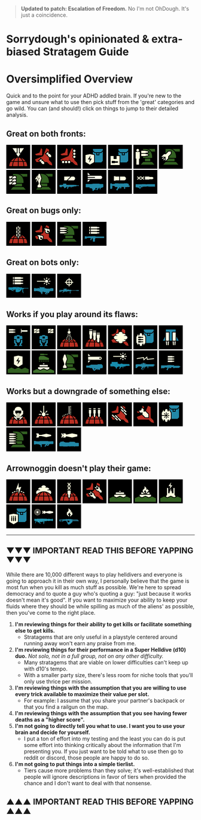 >**Updated to patch: Escalation of Freedom.** No I'm not OhDough. It's just a coincidence.
# Sorrydough's opinionated & extra-biased Stratagem Guide

# Oversimplified Overview
Quick and to the point for your ADHD addled brain. If you're new to the game and unsure what to use then pick stuff from the 'great' categories and go wild.
You can (and should!) click on things to jump to their detailed analysis.

## Great on both fronts:
[<img src="/images/stratagems/Orbital_Precision_Strike_Stratagem_Icon.webp" title="Orbital Precision Strike" width="64">](#orbital-precision-strike)<!---->
[<img src="/images/stratagems/Eagle_Airstrike_Stratagem_Icon.webp" title="Eagle Airstrike" width="64">](#eagle-airstrike)<!---->
[<img src="/images/stratagems/Eagle_Cluster_Bomb_Stratagem_Icon.webp" title="Eagle Cluster Bomb" width="64">](#eagle-cluster-bomb)<!---->
[<img src="/images/stratagems/Shield_Generator_Pack_Stratagem_Icon.webp" title="Shield Generator Pack" width="64">](#shield-generator-pack)<!---->
[<img src="/images/stratagems/Supply_Pack_Stratagem_Icon.webp" title="Supply Pack" width="64">](#supply-pack)<!---->
[<img src="/images/stratagems/HMG_Emplacement_Stratagem_Icon.webp" title="HMG Emplacement" width="64">](#hmg-emplacement)<!---->
[<img src="/images/stratagems/Rocket_Sentry_Stratagem_Icon.webp" title="Rocket Sentry" width="64">](#rocket-sentry)<!---->
[<img src="/images/stratagems/Autocannon_Sentry_Stratagem_Icon.webp" title="Autocannon Sentry" width="64">](#autocannon-sentry)<!---->
[<img src="/images/stratagems/EMS_Mortar_Sentry_Stratagem_Icon.webp" title="EMS Mortar Sentry" width="64">](#ems-mortar-sentry)<!---->
[<img src="/images/stratagems/Autocannon_Stratagem_Icon.webp" title="Autocannon" width="64">](#autocannon-sentry)<!---->
[<img src="/images/stratagems/Commando_Stratagem_Icon.webp" title="Commando" width="64">](#commando)<!---->
[<img src="/images/stratagems/Grenade_Launcher_Stratagem_Icon.webp" title="Grenade Launcher" width="64">](#grenade-launcher)<!---->
[<img src="/images/stratagems/Railgun_Stratagem_Icon.webp" title="Railgun" width="64">](#railgun)<!---->

## Great on bugs only:
[<img src="/images/stratagems/Orbital_Gatling_Barrage_Stratagem_Icon.webp" title="Orbital Gatling Barrage" width="64">](#orbital-gatling-barrage)<!---->
[<img src="/images/stratagems/Eagle_Napalm_Airstrike_Stratagem_Icon.webp" title="Eagle Napalm Strike" width="64">](#eagle-napalm-strike)<!---->
[<img src="/images/stratagems/Machine_Gun_Sentry_Stratagem_Icon.webp" title="Machinegun Sentry" width="64">](#machinegun-sentry)<!---->
[<img src="/images/stratagems/Machine_Gun_Stratagem_Icon.webp" title="Machinegun" width="64">](#machinegun)<!---->

## Great on bots only:
[<img src="/images/stratagems/Heavy_Machine_Gun_Stratagem_Icon.webp" title="Heavy Machinegun" width="64">](#heavy-machinegun)<!---->
[<img src="/images/stratagems/Laser_Cannon_Stratagem_Icon.webp" title="Laser Cannon" width="64">](#laser-cannon)<!---->
[<img src="/images/stratagems/Anti-Materiel_Rifle_Stratagem_Icon.webp" title="Anti-Materiel Rifle" width="64">](#anti-materiel-rifle)<!---->

## Works if you play around its flaws:
[<img src="/images/stratagems/Patriot_Exosuit_Stratagem_Icon.webp" title="Patriot Exosuit" width="64">](#patriot-exosuit)<!---->
[<img src="/images/stratagems/Emancipator_Exosuit_Stratagem_Icon.webp" title="Emancipator Exosuit" width="64">](#emancipator-exosuit)<!---->
[<img src="/images/stratagems/Orbital_Airburst_Strike_Stratagem_Icon.webp" title="Orbital Airburst Strike" width="64">](#orbital-airburst-strike)<!---->
[<img src="/images/stratagems/Orbital_380mm_HE_Barrage_Stratagem_Icon.webp" title="Orbital 380mm Barrage" width="64">](#orbial-380mm-barrage)<!---->
[<img src="/images/stratagems/Eagle_Smoke_Strike_Stratagem_Icon.webp" title="Eagle Smoke Strike" width="64">](#eagle-smoke-strike)<!---->
[<img src="/images/stratagems/Guard_Dog_Stratagem_Icon.webp" title="Guard Dog" width="64">](#guard-dog)<!---->
[<img src="/images/stratagems/Jump_Pack_Stratagem_Icon.webp" title="Jump Pack" width="64">](#jump-pack)<!---->
[<img src="/images/stratagems/Shield_Generator_Relay_Stratagem_Icon.webp" title="Shield Generator Relay" width="64">](#shield-generator-pack)<!---->
[<img src="/images/stratagems/Anti-Tank_Mines_Stratagem_Icon.webp" title="Anti-Tank Mines" width="64">](#anti-tank-mines)<!---->
[<img src="/images/stratagems/Mortar_Sentry_Stratagem_Icon.webp" title="Mortar Sentry" width="64">](#mortar-sentry)<!---->
[<img src="/images/stratagems/Spear_Stratagem_Icon.webp" title="Spear" width="64">](#spear)<!---->
[<img src="/images/stratagems/Quasar_Cannon_Stratagem_Icon.webp" title="Quasar Cannon" width="64">](#quasar-cannon)<!---->
[<img src="/images/stratagems/Arc_Thrower_Stratagem_Icon.webp" title="Arc Thrower" width="64">](#arc-thrower)<!---->
[<img src="/images/stratagems/Stalwart_Stratagem_Icon.webp" title="Stalwart" width="64">](#stalwart)<!---->

## Works but a downgrade of something else:
[<img src="/images/stratagems/Orbital_Gas_Strike_Stratagem_Icon.webp" title="Orbital Gas Strike" width="64">](#orbital-gas-strike)<!---->
[<img src="/images/stratagems/Orbital_Laser_Stratagem_Icon.webp" title="Orbital Laser" width="64">](#orbital-laser)<!---->
[<img src="/images/stratagems/Orbital_Walking_Barrage_Stratagem_Icon.webp" title="Orbital Walking Barrage" width="64">](#orbital-walking-barrage)<!---->
[<img src="/images/stratagems/Orbital_120mm_HE_Barrage_Stratagem_Icon.webp" title="Orbital 120mm Barrage" width="64">](#orbital-120mm-barrage)<!---->
[<img src="/images/stratagems/Eagle_Strafing_Run_Stratagem_Icon.webp" title="Eagle Strafing Run" width="64">](#eagle-strafing-run)<!---->
[<img src="/images/stratagems/Eagle_500kg_Bomb_Stratagem_Icon.webp" title="Eagle 500kg Bomb" width="64">](#eagle-500kg-bomb)<!---->
[<img src="/images/stratagems/Guard_Dog_Rover_Stratagem_Icon.webp" title="Guard Dog Rover" width="64">](#guard-dog-rover)<!---->
[<img src="/images/stratagems/Gatling_Sentry_Stratagem_Icon.webp" title="Gatling Sentry" width="64">](#gatling-sentry)<!---->
[<img src="/images/stratagems/Recoilless_Rifle_Stratagem_Icon.webp" title="Recoilless Rifle" width="64">](#recoilless-rifle)<!---->
[<img src="/images/stratagems/Expendable_Anti-Tank_Stratagem_Icon.webp" title="Expendable Anti-Tank" width="64">](#expendable-anti-tank)<!---->

## Arrownoggin doesn't play their game:
[<img src="/images/stratagems/Orbital_EMS_Strike_Stratagem_Icon.webp" title="Orbital EMS Strike" width="64">](#orbital-ems-strike)<!---->
[<img src="/images/stratagems/Orbital_Smoke_Strike_Stratagem_Icon.webp" title="Orbital Smoke Strike" width="64">](#orbital-smoke-strike)<!---->
[<img src="/images/stratagems/Orbital_Railcannon_Strike_Stratagem_Icon.webp" title="Orbital Railcannon Strike" width="64">](#orbital-railcannon-strike)<!---->
[<img src="/images/stratagems/Eagle_110mm_Rocket_Pods_Stratagem_Icon.webp" title="Eagle Rocket Pods" width="64">](#eagle-rocket-pods)<!---->
[<img src="/images/stratagems/Anti-Personnel_Minefield_Stratagem_Icon.webp" title="Anti-Helldiver Minefield" width="64">](#anti-personnel-minefield)<!---->
[<img src="/images/stratagems/Incendiary_Minefield_Stratagem_Icon.webp" title="Incendiary Minefield" width="64">](#incendiary-minefield)<!---->
[<img src="/images/stratagems/Tesla_Tower_Stratagem_Icon.webp" title="Tesla Tower" width="64">](#tesla-tower)<!---->
[<img src="/images/stratagems/Ballistic_Shield_Backpack_Stratagem_Icon.webp" title="Ballistic Shield Backpack" width="64">](#ballistic-shield-backpack)<!---->
[<img src="/images/stratagems/Airburst_Rocket_Launcher_Stratagem_Icon.webp" title="Airburst Rocket Launcher" width="64">](#airburst-rocket-launcher)<!---->
[<img src="/images/stratagems/Flamethrower_Stratagem_Icon.webp" title="Flamethrower" width="64">](#flamethrower)<!---->

---

## ▼▼▼ IMPORTANT READ THIS BEFORE YAPPING ▼▼▼
While there are 10,000 different ways to play helldivers and everyone is going to approach it in their own way, I personally believe that the game is most fun when you kill as much stuff as possible. We're here to spread democracy and to quote a guy who's quoting a guy: "just because it works doesn't mean it's good". If you want to maximize your ability to keep your fluids where they should be while spilling as much of the aliens' as possible, then you've come to the right place.

1. **I'm reviewing things for their ability to get kills or facilitate something else to get kills.**
    - Stratagems that are only useful in a playstyle centered around running away won't earn any praise from me.
2. **I'm reviewing things for their performance in a Super Helldive (d10) duo.** *Not solo, not in a full group, not on any other difficulty.*
    - Many stratagems that are viable on lower difficulties can't keep up with d10's tempo.
    - With a smaller party size, there's less room for niche tools that you'll only use thrice per mission.
3. **I'm reviewing things with the assumption that you are willing to use every trick available to maximize their value per slot.**
    - For example: I assume that you share your partner's backpack or that you find a railgun on the map.
4. **I'm reviewing things with the assumption that you see having fewer deaths as a "higher score".**
5. **I'm not going to directly tell you what to use. I want you to use your brain and decide for yourself.**
    - I put a ton of effort into my testing and the least you can do is put some effort into thinking critically about the information that I'm presenting you. If you just want to be told what to use then go to reddit or discord, those people are happy to do so.
6. **I'm not going to put things into a simple tierlist.**
    - Tiers cause more problems than they solve; it's well-established that people will ignore descriptions in favor of tiers when provided the chance and I don't want to deal with that nonsense.
## ▲▲▲ IMPORTANT READ THIS BEFORE YAPPING ▲▲▲
